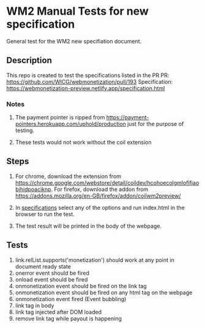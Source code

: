 # WM2 Manual Tests for new specification
General test for the WM2 new specifiation document.

## Description
This repo is created to test the specifications listed in the PR 
PR: https://github.com/WICG/webmonetization/pull/193
Specification: https://webmonetization-preview.netlify.app/specification.html

### Notes
1. The payment pointer is ripped from https://payment-pointers.herokuapp.com/uphold/production just for the purpose of testing.

2. These tests would not work without the coil extension

## Steps
1. For chrome, download the extension from https://chrome.google.com/webstore/detail/coildev/hcohoecolgmlofifjaobjhidpoaciknp. For firefox, download the addon from https://addons.mozilla.org/en-GB/firefox/addon/coilwm2preview/

2. In [specifications](/specifications/) select any of the options and run index.html in the browser to run the test.

3. The test result will be printed in the body of the webpage.

## Tests
1. link.relList.supports('monetization') should work at any point in document ready state
2. onerror event should be fired
3. onload event should be fired
4. onmonetization event should be fired on the link tag
5. onmonetization event should be fired on any html tag on the webpage
6. onmonetization event fired (Event bubbling)
7. link tag in body
8. link tag injected after DOM loaded
9. remove link tag while payout is happening